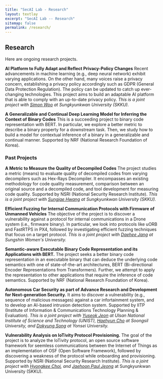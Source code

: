 ```yaml
---
title: "SecAI Lab - Research"
layout: textlay
excerpt: "SecAI Lab -- Research"
sitemap: false
permalink: /research/
---
```


## Research

Here are ongoing research projects.

**AI Platform to Fully Adapt and Reflect Privacy-Policy Changes**
Recent advancements in machine learning (e.g., deep neural network)
exhibit varying applications. On the other hand, many voices 
raise a privacy concern, establishing a privacy policy accordingly
such as GDPR (General Data Protection Regulation). The policy can
be updated to catch up ever-changing technologies. This project aims
to build an adaptable AI platform that is able to comply with 
an up-to-date privacy policy.
*This is a joint project with [Simon Woo](https://dash-lab.github.io/About/)
at Sungkyunkwan University (SKKU).*

**A Generalizable and Continual Deep Learning Model for Inferring the Context of Binary Codes**
This is a succeeding project to binary code representation with BERT.
In particular, we explore a better metric to describe a binary property for a downstream task.
Then, we study how to build a model for contextual inference of a binary
in a generalizable and continual manner.
Supported by NRF (National Research Foundation of Korea).


### Past Projects

**A Metric to Measure the Quality of Decompiled Codes**
The project studies a metric (means) to evaluate quality of
decompiled codes from varying decompilers such as Hex-Rays Decompiler.
It encompasses an existing methodology for code quality measurement, comparison
between an original source and a decompiled code, and tool
development for measuring code quality.
Supported by NSRI (National Security Research Institute).
*This is a joint project with [Sungjae Hwang](https://softsec-lab.github.io/)
at Sungkyunkwan University (SKKU).*

**Efficient Fuzzing for Internal Communication Protocols with Firmware of Unmanned Vehicles**
The objective of the project is to discover a vulnerability against 
a protocol for internal communications in a Drone system (i.e., firmware binary).
In particular, we look into protocols like uORB and FastRTPS in PX4,
followed by investigating efficient fuzzing techniques that focus on a target protocol.
*This is a joint project with [Daehee Jang](https://daehee87.github.io/)
at Sungshin Women's University.*

**Semantic-aware Executable Binary Code Representation and its Applications with BERT.** 
The project seeks a better binary code representation in an executable binary
that can deduce the underlying code semantics with one of state-of-the-art
architectures, BERT (Bi-directional Encoder Representations from Transformers). 
Further, we attempt to apply the representation to other applications
that require the inference of code semantics.
Supported by NRF (National Research Foundation of Korea).

**Autonomous Car Security as part of Advance Research and Development for Next-generation Security.**
It aims to discover a vulnerability (e.g., sequence of malicious messages)
against a car infortainment system, and to develop an AI-based intrusion detection system.
Supported by IITP (Institute of Information & Communications Technology Planning & Evaluation).
*This is a joint project with 
[Yuseok Jeon](https://ysjeon.net/) at Ulsan National Institute of Science and Technology (UNIST), 
[Haehyun Cho](https://haehyun.github.io/) at Soongsil University, and
[Dokyung Song](https://cysec.yonsei.ac.kr/~dokyungs/) at Yonsei University.*

**Vulnerability Analysis on IoTivity Protocol Provisioning.** 
The goal of the project is to analyze the IoTivity protocol,
an open source software framework for seemless communications
between the Internet of Things as an implementation 
of OSF (Open Software Framework), followed by discovering
a weakness of the protocol while onboarding and provisioning.
Supported by NSRI (National Security Research Institute).
*This is a joint project with
[Hyongkee Choi](https://sites.google.com/g.skku.edu/meoseriful/), and
[Jaehoon Paul Jeong](http://iotlab.skku.edu/)* at Sungkyunkwan University (SKKU).
